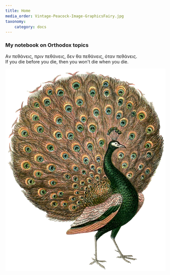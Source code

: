 ```yaml
---
title: Home
media_order: Vintage-Peacock-Image-GraphicsFairy.jpg
taxonomy:
    category: docs
---
```


### My notebook on Orthodox topics
Aν πεθάνεις, πριν πεθάνεις, δεν θα πεθάνεις, όταν πεθάνεις.<br/>
If you die before you die, then you won't die when you die.

![](Vintage-Peacock-Image-GraphicsFairy.jpg)

